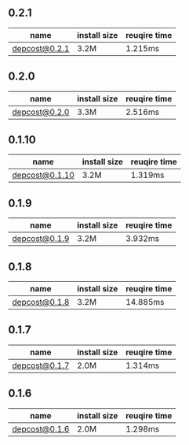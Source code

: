 ## 0.2.1

| name | install size | reuqire time |
| ---  | --- | --- |
| depcost@0.2.1 | 3.2M | 1.215ms |


## 0.2.0

| name | install size | reuqire time |
| ---  | --- | --- |
| depcost@0.2.0 | 3.3M | 2.516ms |


## 0.1.10

| name | install size | reuqire time |
| ---  | --- | --- |
| depcost@0.1.10 | 3.2M | 1.319ms |


## 0.1.9

| name | install size | reuqire time |
| ---  | --- | --- |
| depcost@0.1.9 | 3.2M | 3.932ms |
    

## 0.1.8

| name | install size | reuqire time |
| ---  | --- | --- |
| depcost@0.1.8 | 3.2M | 14.885ms |


## 0.1.7

| name | install size | reuqire time |
| ---  | --- | --- |
| depcost@0.1.7 | 2.0M | 1.314ms |


## 0.1.6

| name | install size | reuqire time |
| ---  | --- | --- |
| depcost@0.1.6 | 2.0M | 1.298ms |
